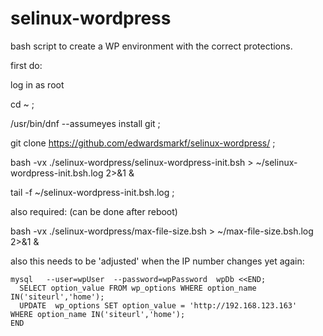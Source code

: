 # selinux-wordpress

bash script to create a WP environment with the correct protections.

first do:

log in as root

cd ~ ;

/usr/bin/dnf  --assumeyes  install git  ;

git clone https://github.com/edwardsmarkf/selinux-wordpress/  ;

bash -vx  ./selinux-wordpress/selinux-wordpress-init.bsh  > ~/selinux-wordpress-init.bsh.log  2>&1  &

tail -f   ~/selinux-wordpress-init.bsh.log   ;



also required:  (can be done after reboot)

bash -vx  ./selinux-wordpress/max-file-size.bsh  > ~/max-file-size.bsh.log  2>&1  &




also this needs to be 'adjusted' when the IP number changes yet again:

    mysql   --user=wpUser  --password=wpPassword  wpDb <<END;
      SELECT option_value FROM wp_options WHERE option_name IN('siteurl','home');
      UPDATE  wp_options SET option_value = 'http://192.168.123.163'  WHERE option_name IN('siteurl','home');
    END


